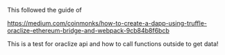 This followed the guide of

https://medium.com/coinmonks/how-to-create-a-dapp-using-truffle-oraclize-ethereum-bridge-and-webpack-9cb84b8f6bcb

This is a test for oraclize api and how to call functions outside to get data!
